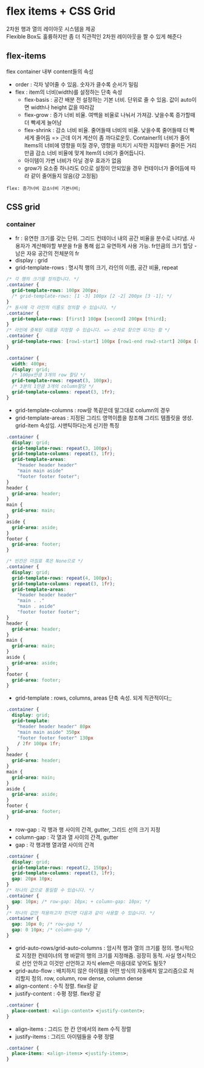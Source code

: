 # flex items + CSS Grid

2차원 행과 열의 레이아웃 시스템을 제공  
Flexible Box도 훌륭하지만 좀 더 직관적인 2차원 레이아웃을 짤 수 있게 해준다

## flex-items

flex container 내부 content들의 속성

- order : 각자 넣어줄 수 있음. 숫자가 클수록 순서가 밀림
- flex : item의 너비(width)를 설정하는 단축 속성
  - flex-basis : 공간 배분 전 설정하는 기본 너비. 단위로 줄 수 있음. 값이 auto이면 width나 height 값을 따라감
  - flex-grow : 증가 너비 비율. 여백을 비율로 나눠서 가져감. 낮을수록 증가할때 더 빡세게 늘어남
  - flex-shrink : 감소 너비 비율. 줄어들때 너비의 비율. 낮을수록 줄어들때 더 빡세게 줄어듬 => 근데 이거 계산이 좀 까다로운듯. Container의 너비가 줄어 Items의 너비에 영향을 미칠 경우, 영향을 미치기 시작한 지점부터 줄어든 거리 만큼 감소 너비 비율에 맞게 Item의 너비가 줄어듭니다.
  - 아이템이 가변 너비가 아닐 경우 효과가 없음
  - grow가 요소중 하나라도 0으로 설정이 안되있을 경우 컨테이너가 줄어듬에 따라 같이 줄어들지 않음(걍 고정됨)

```plain
flex: 증가너비 감소너비 기본너비;
```

## CSS grid

### container

- fr : 유연한 크기를 갖는 단위. 그리드 컨테이너 내의 공간 비율을 분수로 나타냄. 사용자가 계산해야할 부분을 fr을 통해 쉽고 유연하게 사용 가능. fr만큼의 크기 할당 - 남은 자유 공간의 전체분의 fr
- display : grid
- grid-template-rows : 명시적 행의 크기, 라인의 이름, 공간 비율, repeat

```css
/* 각 행의 크기를 정의합니다. */
.container {
  grid-template-rows: 100px 200px;
  /* grid-template-rows: [1 -3] 100px [2 -2] 200px [3 -1]; */
}
/* 동시에 각 라인의 이름도 정의할 수 있습니다. */
.container {
  grid-template-rows: [first] 100px [second] 200px [third];
}
/* 라인에 중복된 이름을 지정할 수 있습니다. => 숫자로 찾으면 되기는 함 */
.container {
  grid-template-rows: [row1-start] 100px [row1-end row2-start] 200px [row2-end];
}

.container {
  width: 400px;
  display: grid;
  /* 100px만큼 3개의 row 할당 */
  grid-template-rows: repeat(3, 100px);
  /* 3분의 1만큼 3개의 column할당 */
  grid-template-columns: repeat(3, 1fr);
}
```

- grid-template-columns : row랑 똑같은데 말그대로 column의 경우
- grid-template-areas : 지정된 그리드 영역이름을 참조해 그리드 템플릿을 생성. grid-item 속성임. 시맨틱하다는게 신기한 특징

```css
.container {
  display: grid;
  grid-template-rows: repeat(3, 100px);
  grid-template-columns: repeat(3, 1fr);
  grid-template-areas:
    "header header header"
    "main main aside"
    "footer footer footer";
}
header {
  grid-area: header;
}
main {
  grid-area: main;
}
aside {
  grid-area: aside;
}
footer {
  grid-area: footer;
}

/* 빈칸은 마침표 혹은 None으로 */
.container {
  display: grid;
  grid-template-rows: repeat(4, 100px);
  grid-template-columns: repeat(3, 1fr);
  grid-template-areas:
    "header header header"
    "main . ."
    "main . aside"
    "footer footer footer";
}
header {
  grid-area: header;
}
main {
  grid-area: main;
}
aside {
  grid-area: aside;
}
footer {
  grid-area: footer;
}
```

- grid-template : rows, columns, areas 단축 속성. 되게 직관적이다;;

```css
.container {
  display: grid;
  grid-template:
    "header header header" 80px
    "main main aside" 350px
    "footer footer footer" 130px
    / 2fr 100px 1fr;
}
header {
  grid-area: header;
}
main {
  grid-area: main;
}
aside {
  grid-area: aside;
}
footer {
  grid-area: footer;
}
```

- row-gap : 각 행과 행 사이의 간격, gutter, 그리드 선의 크기 지정
- column-gap : 각 열과 열 사이의 간격, gutter
- gap : 각 행과행 열과열 사이의 간격

```css
.container {
  display: grid;
  grid-template-rows: repeat(2, 150px);
  grid-template-columns: repeat(3, 1fr);
  gap: 20px 10px;
}
/* 하나의 값으로 통일할 수 있습니다. */
.container {
  gap: 10px; /* row-gap: 10px; + column-gap: 10px; */
}
/* 하나의 값만 적용하고자 한다면 다음과 같이 사용할 수 있습니다. */
.container {
  gap: 10px 0; /* row-gap */
  gap: 0 10px; /* column-gap */
}
```

- grid-auto-rows/grid-auto-columns : 암시적 행과 열의 크기를 정의. 명시적으로 지정한 컨테이너의 행 바깥의 행의 크기를 지정해줌. 굉장히 동적. 사실 명시적으로 선언 안하고 이것만 선언하고 자식 elem은 마음대로 넣어도 될듯?
- grid-auto-flow : 배치하지 않은 아이템을 어떤 방식의 자동배치 알고리즘으로 처리할지 정의. row, column, row dense, column dense
- align-content : 수직 정렬. flex랑 같
- justify-content : 수평 정렬. flex랑 같

```css
.container {
  place-content: <align-content> <justify-content>;
}
```

- align-items : 그리드 한 칸 안에서의 item 수직 정렬
- justify-items : 그리드 아이템들을 수평 정렬

```css
.container {
  place-items: <align-items> <justify-items>;
}
```
